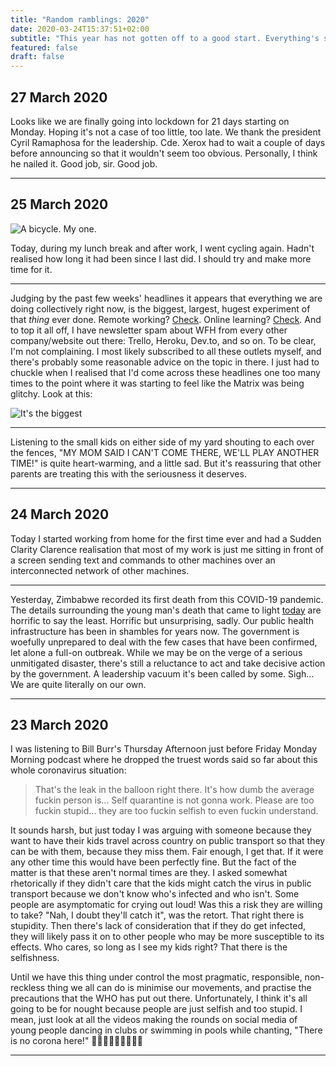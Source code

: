 ```yaml
---
title: "Random ramblings: 2020"
date: 2020-03-24T15:37:51+02:00
subtitle: "This year has not gotten off to a good start. Everything's shit."
featured: false
draft: false
---
```


## 27 March 2020

Looks like we are finally going into lockdown for 21 days starting on Monday. Hoping it's not a case of too little, too late. We thank the president Cyril Ramaphosa for the leadership. Cde. Xerox had to wait a couple of days before announcing so that it wouldn't seem too obvious. Personally, I think he nailed it. Good job, sir. Good job.

---

## 25 March 2020

![A bicycle. My one.](/images/IMG_20190419_101426.jpg)

Today, during my lunch break and after work, I went cycling again. Hadn't realised how long it had been since I last did. I should try and make more time for it.

---

Judging by the past few weeks' headlines it appears that everything we are doing collectively right now, is the biggest, largest, hugest experiment of that _thing_ ever done. Remote working? [Check](https://web.archive.org/web/20200319165645/https://www.bloomberg.com/news/articles/2020-02-02/coronavirus-forces-world-s-largest-work-from-home-experiment). Online learning? [Check](https://web.archive.org/web/20200325185551/https://podcasts.apple.com/us/podcast/the-biggest-experiment-in-online-learning-ever/id1479107698?i=1000469119440). And to top it all off, I have newsletter spam about WFH from every other company/website out there: Trello, Heroku, Dev.to, and so on. To be clear, I'm not complaining. I most likely subscribed to all these outlets myself, and there's probably some reasonable advice on the topic in there. I just had to chuckle when I realised that I'd come across these headlines one too many times to the point where it was starting to feel like the Matrix was being glitchy. Look at this:

![It's the biggest](/images/Screenshot_2020-03-25_biggest_work-from-home_experiment_at_DuckDuckGo.png)

---

Listening to the small kids on either side of my yard shouting to each over the fences, "MY MOM SAID I CAN'T COME THERE, WE'LL PLAY ANOTHER TIME!" is quite heart-warming, and a little sad. But it's reassuring that other parents are treating this with the seriousness it deserves.

---

## 24 March 2020

Today I started working from home for the first time ever and had a Sudden Clarity Clarence realisation that most of my work is just me sitting in front of a screen sending text and commands to other machines over an interconnected network of other machines.

---

Yesterday, Zimbabwe recorded its first death from this COVID-19 pandemic. The details surrounding the young man's death that came to light [today](https://web.archive.org/web/20200324195057/https://dailynews.co.zw/makamba-family-fumes-over-zororos-death/) are horrific to say the least. Horrific but unsurprising, sadly. Our public health infrastructure has been in shambles for years now. The government is woefully unprepared to deal with the few cases that have been confirmed, let alone a full-on outbreak. While we may be on the verge of a serious unmitigated disaster, there's still a reluctance to act and take decisive action by the government. A leadership vacuum it's been called by some. Sigh... We are quite literally on our own.

---

## 23 March 2020

I was listening to Bill Burr's Thursday Afternoon just before Friday Monday Morning podcast where he dropped the truest words said so far about this whole coronavirus situation:

> That's the leak in the balloon right there. It's how dumb the average fuckin person is... Self quarantine is not gonna work. Please are too fuckin stupid... they are too fuckin selfish to even fuckin understand.

It sounds harsh, but just today I was arguing with someone because they want to have their kids travel across country on public transport so that they can be with them, because they miss them. Fair enough, I get that. If it were any other time this would have been perfectly fine. But the fact of the matter is that these aren't normal times are they. I asked somewhat rhetorically if they didn't care that the kids might catch the virus in public transport because we don't know who's infected and who isn't. Some people are asymptomatic for crying out loud! Was this a risk they are willing to take? "Nah, I doubt they'll catch it", was the retort. That right there is stupidity. Then there's lack of consideration that if they do get infected, they will likely pass it on to other people who may be more susceptible to its effects. Who cares, so long as I see my kids right? That there is the selfishness.

Until we have this thing under control the most pragmatic, responsible, non-reckless thing we all can do is minimise our movements, and practise the precautions that the WHO has put out there. Unfortunately, I think it's all going to be for nought because people are just selfish and too stupid. I mean, just look at all the videos making the rounds on social media of young people dancing in clubs or swimming in pools while chanting, "There is no corona here!" 🤦🏾‍♂️🤦🏾‍♂️🤦🏾‍♂️

---
